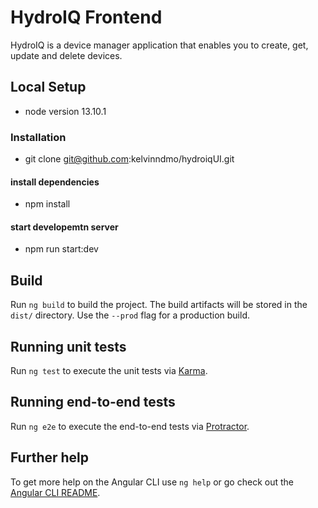 # HydroIQ Frontend

HydroIQ is a device manager application that enables you to create, get, update and delete devices.

## Local Setup

- node version 13.10.1

### Installation

- git clone git@github.com:kelvinndmo/hydroiqUI.git

#### install dependencies

- npm install

#### start developemtn server

- npm run start:dev

## Build

Run `ng build` to build the project. The build artifacts will be stored in the `dist/` directory. Use the `--prod` flag for a production build.

## Running unit tests

Run `ng test` to execute the unit tests via [Karma](https://karma-runner.github.io).

## Running end-to-end tests

Run `ng e2e` to execute the end-to-end tests via [Protractor](http://www.protractortest.org/).

## Further help

To get more help on the Angular CLI use `ng help` or go check out the [Angular CLI README](https://github.com/angular/angular-cli/blob/master/README.md).
